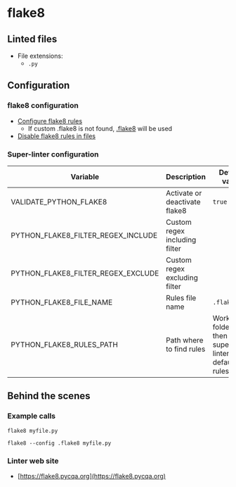 <!-- markdownlint-disable MD033 MD041 -->
<!-- Generated by .automation/build.py, please do not update manually -->
# flake8

## Linted files

- File extensions:
  - `.py`

## Configuration

### flake8 configuration

- [Configure flake8 rules](https://flake8.pycqa.org/en/latest/user/configuration.html#project-configuration)
  - If custom .flake8 is not found, [.flake8](https://github.com/nvuillam/super-linter/tree/POC_RefactorInPython/TEMPLATES/.flake8) will be used
- [Disable flake8 rules in files](https://flake8.pycqa.org/en/3.1.1/user/ignoring-errors.html#in-line-ignoring-errors)

### Super-linter configuration

| Variable | Description | Default value |
| ----------------- | -------------- | -------------- |
| VALIDATE_PYTHON_FLAKE8 | Activate or deactivate flake8 | `true` |
| PYTHON_FLAKE8_FILTER_REGEX_INCLUDE | Custom regex including filter |  |
| PYTHON_FLAKE8_FILTER_REGEX_EXCLUDE | Custom regex excluding filter |  |
| PYTHON_FLAKE8_FILE_NAME | Rules file name | `.flake8` |
| PYTHON_FLAKE8_RULES_PATH | Path where to find rules | Workspace folder, then super-linter default rules |

## Behind the scenes

### Example calls

```shell
flake8 myfile.py
```

```shell
flake8 --config .flake8 myfile.py
```

### Linter web site
- [https://flake8.pycqa.org](https://flake8.pycqa.org)

